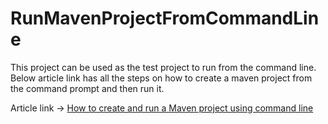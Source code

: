 # RunMavenProjectFromCommandLine

This project can be used as the test project to run from the command line. Below article link has all the steps on how to create a maven project from the command prompt and then run it.

Article link -> [How to create and run a Maven project using command line](https://www.codekru.com/maven/how-to-create-and-run-a-maven-project-using-command-line)
